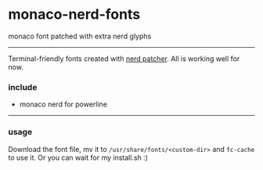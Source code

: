 # monaco-nerd-fonts
monaco font patched with extra nerd glyphs

-----

Terminal-friendly fonts created with [nerd patcher](https://github.com/ryanoasis/nerd-fonts).
All is working well for now.


### include

- monaco nerd for powerline

----- 

### usage

Download the font file, mv it to `/usr/share/fonts/<custom-dir>` and `fc-cache` to use it.
Or you can wait for my install.sh :)

